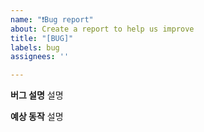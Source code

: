 ```yaml
---
name: "❗️Bug report"
about: Create a report to help us improve
title: "[BUG]"
labels: bug
assignees: ''

---
```


**버그 설명**
설명

**예상 동작**
설명
